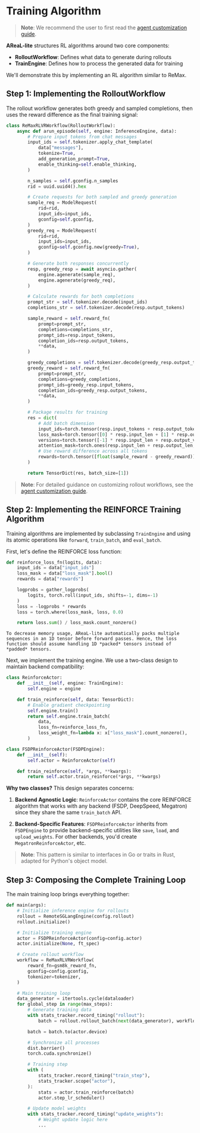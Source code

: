 # Training Algorithm

> **Note**: We recommend the user to first read the
> [agent customization guide](agent.md).

**AReaL-lite** structures RL algorithms around two core components:

- **RolloutWorkflow**: Defines what data to generate during rollouts
- **TrainEngine**: Defines how to process the generated data for training

We'll demonstrate this by implementing an RL algorithm similar to ReMax.

## Step 1: Implementing the RolloutWorkflow

The rollout workflow generates both greedy and sampled completions, then uses the reward
difference as the final training signal:

```python
class ReMaxRLVRWorkflow(RolloutWorkflow):
    async def arun_episode(self, engine: InferenceEngine, data):
        # Prepare input tokens from chat messages
        input_ids = self.tokenizer.apply_chat_template(
            data["messages"],
            tokenize=True,
            add_generation_prompt=True,
            enable_thinking=self.enable_thinking,
        )

        n_samples = self.gconfig.n_samples
        rid = uuid.uuid4().hex

        # Create requests for both sampled and greedy generation
        sample_req = ModelRequest(
            rid=rid,
            input_ids=input_ids,
            gconfig=self.gconfig,
        )
        greedy_req = ModelRequest(
            rid=rid,
            input_ids=input_ids,
            gconfig=self.gconfig.new(greedy=True),
        )

        # Generate both responses concurrently
        resp, greedy_resp = await asyncio.gather(
            engine.agenerate(sample_req),
            engine.agenerate(greedy_req),
        )

        # Calculate rewards for both completions
        prompt_str = self.tokenizer.decode(input_ids)
        completions_str = self.tokenizer.decode(resp.output_tokens)

        sample_reward = self.reward_fn(
            prompt=prompt_str,
            completions=completions_str,
            prompt_ids=resp.input_tokens,
            completion_ids=resp.output_tokens,
            **data,
        )

        greedy_completions = self.tokenizer.decode(greedy_resp.output_tokens)
        greedy_reward = self.reward_fn(
            prompt=prompt_str,
            completions=greedy_completions,
            prompt_ids=greedy_resp.input_tokens,
            completion_ids=greedy_resp.output_tokens,
            **data,
        )

        # Package results for training
        res = dict(
            # Add batch dimension
            input_ids=torch.tensor(resp.input_tokens + resp.output_tokens).unsqueeze(0),
            loss_mask=torch.tensor([0] * resp.input_len + [1] * resp.output_len).unsqueeze(0),
            versions=torch.tensor([-1] * resp.input_len + resp.output_versions).unsqueeze(0),
            attention_mask=torch.ones(resp.input_len + resp.output_len, dtype=torch.bool).unsqueeze(0),
            # Use reward difference across all tokens
            rewards=torch.tensor([float(sample_reward - greedy_reward)] * (resp.input_len + resp.output_len)),
        )

        return TensorDict(res, batch_size=[1])
```

> **Note**: For detailed guidance on customizing rollout workflows, see the
> [agent customization guide](agent.md).

## Step 2: Implementing the REINFORCE Training Algorithm

Training algorithms are implemented by subclassing `TrainEngine` and using its atomic
operations like `forward`, `train_batch`, and `eval_batch`.

First, let's define the REINFORCE loss function:

```python
def reinforce_loss_fn(logits, data):
    input_ids = data["input_ids"]
    loss_mask = data["loss_mask"].bool()
    rewards = data["rewards"]

    logprobs = gather_logprobs(
        logits, torch.roll(input_ids, shifts=-1, dims=-1)
    )
    loss = -logprobs * rewards
    loss = torch.where(loss_mask, loss, 0.0)

    return loss.sum() / loss_mask.count_nonzero()
```

```{note}
To decrease memory usage, AReaL-lite automatically packs multiple sequences in an 1D tensor before forward passes. Hence, the loss function should assume handling 1D *packed* tensors instead of *padded* tensors.
```

Next, we implement the training engine. We use a two-class design to maintain backend
compatibility:

```python
class ReinforceActor:
    def __init__(self, engine: TrainEngine):
        self.engine = engine

    def train_reinforce(self, data: TensorDict):
        # Enable gradient checkpointing
        self.engine.train()
        return self.engine.train_batch(
            data,
            loss_fn=reinforce_loss_fn,
            loss_weight_fn=lambda x: x["loss_mask"].count_nonzero(),
        )

class FSDPReinforceActor(FSDPEngine):
    def __init__(self):
        self.actor = ReinforceActor(self)

    def train_reinforce(self, *args, **kwargs):
        return self.actor.train_reinforce(*args, **kwargs)
```

**Why two classes?** This design separates concerns:

1. **Backend Agnostic Logic**: `ReinforceActor` contains the core REINFORCE algorithm
   that works with any backend (FSDP, DeepSpeed, Megatron) since they share the same
   `train_batch` API.

1. **Backend-Specific Features**: `FSDPReinforceActor` inherits from `FSDPEngine` to
   provide backend-specific utilities like `save`, `load`, and `upload_weights`. For
   other backends, you'd create `MegatronReinforceActor`, etc.

> **Note**: This pattern is similar to interfaces in Go or traits in Rust, adapted for
> Python's object model.

## Step 3: Composing the Complete Training Loop

The main training loop brings everything together:

```python
def main(args):
    # Initialize inference engine for rollouts
    rollout = RemoteSGLangEngine(config.rollout)
    rollout.initialize()

    # Initialize training engine
    actor = FSDPReinforceActor(config=config.actor)
    actor.initialize(None, ft_spec)

    # Create rollout workflow
    workflow = ReMaxRLVRWorkflow(
        reward_fn=gsm8k_reward_fn,
        gconfig=config.gconfig,
        tokenizer=tokenizer,
    )

    # Main training loop
    data_generator = itertools.cycle(dataloader)
    for global_step in range(max_steps):
        # Generate training data
        with stats_tracker.record_timing("rollout"):
            batch = rollout.rollout_batch(next(data_generator), workflow=workflow)

        batch = batch.to(actor.device)

        # Synchronize all processes
        dist.barrier()
        torch.cuda.synchronize()

        # Training step
        with (
            stats_tracker.record_timing("train_step"),
            stats_tracker.scope("actor"),
        ):
            stats = actor.train_reinforce(batch)
            actor.step_lr_scheduler()

        # Update model weights
        with stats_tracker.record_timing("update_weights"):
            # Weight update logic here
            ...
```

